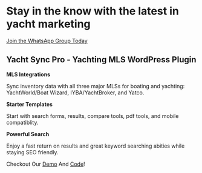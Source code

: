 # Stay in the know with the latest in yacht marketing

[Join the WhatsApp Group Today](https://chat.whatsapp.com/EmDyYGcirSt9Ekd5tSBM6h)

## Yacht Sync Pro - Yachting MLS WordPress Plugin

**MLS Integrations**

Sync inventory data with all three major MLSs for boating and yachting: YachtWorld/Boat Wizard, IYBA/YachtBroker, and Yatco.

**Starter Templates**

Start with search forms, results, compare tools, pdf tools, and mobile compatiblity.

**Powerful Search**

Enjoy a fast return on results and great keyword searching abities while staying SEO friendly.

Checkout Our [Demo](https://yspdemo.yachtsforsale.dev/) And [Code](https://github.com/YachtsForSaleCollective/yacht-sync-pro-wordpress-plugin)!
